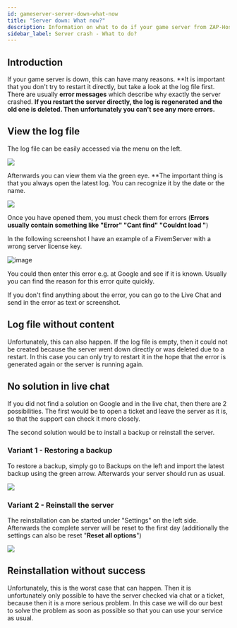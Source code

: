 ```yaml
---
id: gameserver-server-down-what-now
title: "Server down: What now?"
description: Information on what to do if your game server from ZAP-Hosting has crashed or is down - ZAP-Hosting.com documentation
sidebar_label: Server crash - What to do?
---
```


## Introduction

If your game server is down, this can have many reasons. **It is important that you don't try to restart it directly, but take a look at the log file first. There are usually **error messages** which describe why exactly the server crashed. **If you restart the server directly, the log is regenerated and the old one is deleted. Then unfortunately you can't see any more errors.**



## View the log file

The log file can be easily accessed via the menu on the left.

![](https://user-images.githubusercontent.com/61839701/165680036-1fb28664-9f57-4b76-a4ce-49a474041265.png)

Afterwards you can view them via the green eye. **The important thing is that you always open the latest log.
You can recognize it by the date or the name.

![](https://user-images.githubusercontent.com/61839701/165680131-819bdd9d-59ae-4dbc-8a78-9442ef97a117.png)

Once you have opened them, you must check them for errors (**Errors usually contain something like "Error" "Cant find" "Couldnt load "**)

In the following screenshot I have an example of a FivemServer with a wrong server license key.

![image](https://user-images.githubusercontent.com/13604413/159184775-0adaa28c-df45-4457-a420-a84d4ad3016a.png)

You could then enter this error e.g. at Google and see if it is known. Usually you can find the reason for this error quite quickly.

If you don't find anything about the error, you can go to the Live Chat and send in the error as text or screenshot.

## Log file without content

Unfortunately, this can also happen. If the log file is empty, then it could not be created because the server went down directly or was deleted due to a restart. In this case you can only try to restart it in the hope that the error is generated again or the server is running again.

## No solution in live chat

If you did not find a solution on Google and in the live chat, then there are 2 possibilities. The first would be to open a ticket and leave the server as it is, so that the support can check it more closely.

The second solution would be to install a backup or reinstall the server.

### Variant 1 - Restoring a backup

To restore a backup, simply go to Backups on the left and import the latest backup using the green arrow. Afterwards your server should run as usual.

![](https://user-images.githubusercontent.com/61839701/165680192-6c2b7a55-5ee3-4b75-9069-d9785376d415.png)

### Variant 2 - Reinstall the server

The reinstallation can be started under "Settings" on the left side. Afterwards the complete server will be reset to the first day (additionally the settings can also be reset "**Reset all options**")

![](https://user-images.githubusercontent.com/61839701/165680228-0189545d-6662-424b-976d-af96ac633c65.png)

## Reinstallation without success

Unfortunately, this is the worst case that can happen. Then it is unfortunately only possible to have the server checked via chat or a ticket, because then it is a more serious problem. In this case we will do our best to solve the problem as soon as possible so that you can use your service as usual.
